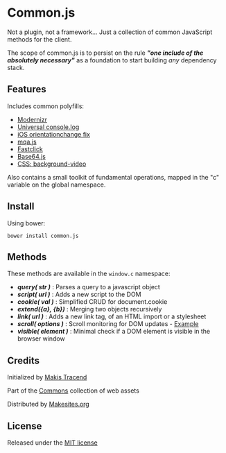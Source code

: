# Common.js

Not a plugin, not a framework... Just a collection of common JavaScript methods for the client.

The scope of common.js is to persist on the rule ***"one include of the absolutely necessary"*** as a foundation to start building _any_ dependency stack.


## Features

Includes common polyfills:

* [Modernizr](https://github.com/Modernizr/Modernizr)
* [Universal console.log](https://github.com/h5bp/html5-boilerplate/blob/master/js/plugins.js)
* [iOS orientationchange fix](https://github.com/scottjehl/iOS-Orientationchange-Fix)
* [mqa.js](https://github.com/peol/mqa.js)
* [Fastclick](https://github.com/ftlabs/fastclick)
* [Base64.js](https://github.com/davidchambers/Base64.js)
* [CSS: background-video](https://github.com/makesites/css-background-video)

Also contains a small toolkit of fundamental operations, mapped in the "c" variable on the global namespace.


## Install

Using bower:
```
bower install common.js
```

## Methods

These methods are available in the ```window.c``` namespace:

* ***query( str )*** : Parses a query to a javascript object
* ***script( url )*** : Adds a new script to the DOM
* ***cookie( val )*** : Simplified CRUD for document.cookie
* ***extend({a}, {b})*** : Merging two objects recursively
* ***link( url )*** : Adds a new link tag, of an HTML import or a stylesheet
* ***scroll( options )*** : Scroll monitoring for DOM updates - [Example](http://rawgithub.com/commons/common.js/master/examples/scroll.html)
* ***visible( element )*** : Minimal check if a DOM element is visible in the browser window


## Credits

Initialized by [Makis Tracend](http://tracend.me)

Part of the [Commons](http://github.com/commons) collection of web assets

Distributed by [Makesites.org](http://makesites.org)


## License

Released under the [MIT license](http://makesites.org/licenses/MIT)
